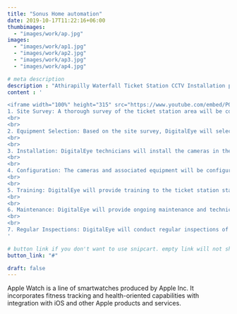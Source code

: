 ```yaml
---
title: "Sonus Home automation"
date: 2019-10-17T11:22:16+06:00
thumbimages: 
  - "images/work/ap.jpg"
images: 
  - "images/work/ap1.jpg"
  - "images/work/ap2.jpg"
  - "images/work/ap3.jpg"
  - "images/work/ap4.jpg"

# meta description
description : "Athirapilly Waterfall Ticket Station CCTV Installation project"
content : '

<iframe width="100%" height="315" src="https://www.youtube.com/embed/P01qDFnMBS4?si=mPNUFfHU3u7wryv2" title="YouTube video player" frameborder="0" allow="accelerometer; autoplay; clipboard-write; encrypted-media; gyroscope; picture-in-picture; web-share" allowfullscreen></iframe>
1. Site Survey: A thorough survey of the ticket station area will be conducted to determine the best location for cameras, taking into account lighting conditions, camera placement, and optimal coverage of the area.
<br>
<br>
2. Equipment Selection: Based on the site survey, DigitalEye will select the appropriate cameras, lenses, and hardware needed for the installation.
<br>
<br>
3. Installation: DigitalEye technicians will install the cameras in the selected locations, secure all necessary wiring, and test the system to ensure proper functioning.
<br>
<br>
4. Configuration: The cameras and associated equipment will be configured to meet the specific requirements of the ticket station, including image quality, recording settings, and network connectivity.
<br>
<br>
5. Training: DigitalEye will provide training to the ticket station staff on how to use and maintain the system.
<br>
<br>
6. Maintenance: DigitalEye will provide ongoing maintenance and technical support to ensure that the system remains in good working order.
<br>
<br>
7. Regular Inspections: DigitalEye will conduct regular inspections of the system to ensure that it is functioning properly and to address any issues that may arise.
'

# button link if you don't want to use snipcart. empty link will not show button
button_link: "#"

draft: false
---
```


Apple Watch is a line of smartwatches produced by Apple Inc. It incorporates fitness tracking and health-oriented capabilities with integration with iOS and other Apple products and services.

